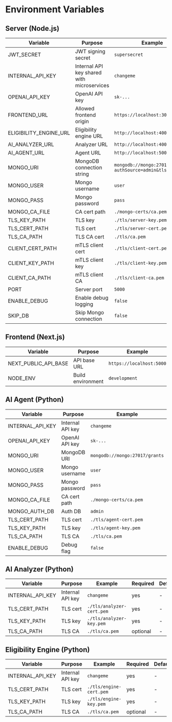 # Environment Variables

## Server (Node.js)
| Variable | Purpose | Example | Required | Default |
| --- | --- | --- | --- | --- |
| JWT_SECRET | JWT signing secret | `supersecret` | yes | - |
| INTERNAL_API_KEY | Internal API key shared with microservices | `changeme` | yes | - |
| OPENAI_API_KEY | OpenAI API key | `sk-...` | yes | - |
| FRONTEND_URL | Allowed frontend origin | `https://localhost:3000` | yes | - |
| ELIGIBILITY_ENGINE_URL | Eligibility engine URL | `http://localhost:4001` | yes | - |
| AI_ANALYZER_URL | Analyzer URL | `http://localhost:4002` | yes | - |
| AI_AGENT_URL | Agent URL | `http://localhost:5001` | yes | - |
| MONGO_URI | MongoDB connection string | `mongodb://mongo:27017/grants?authSource=admin&tls=true` | yes | - |
| MONGO_USER | Mongo username | `user` | yes | - |
| MONGO_PASS | Mongo password | `pass` | yes | - |
| MONGO_CA_FILE | CA cert path | `./mongo-certs/ca.pem` | yes | - |
| TLS_KEY_PATH | TLS key | `./tls/server-key.pem` | yes | - |
| TLS_CERT_PATH | TLS cert | `./tls/server-cert.pem` | yes | - |
| TLS_CA_PATH | TLS CA cert | `./tls/ca.pem` | optional | - |
| CLIENT_CERT_PATH | mTLS client cert | `./tls/client-cert.pem` | optional | - |
| CLIENT_KEY_PATH | mTLS client key | `./tls/client-key.pem` | optional | - |
| CLIENT_CA_PATH | mTLS client CA | `./tls/client-ca.pem` | optional | - |
| PORT | Server port | `5000` | yes | 5000 |
| ENABLE_DEBUG | Enable debug logging | `false` | optional | false |
| SKIP_DB | Skip Mongo connection | `false` | optional | false |

## Frontend (Next.js)
| Variable | Purpose | Example | Required | Default |
| --- | --- | --- | --- | --- |
| NEXT_PUBLIC_API_BASE | API base URL | `https://localhost:5000` | yes | - |
| NODE_ENV | Build environment | `development` | yes | - |

## AI Agent (Python)
| Variable | Purpose | Example | Required | Default |
| --- | --- | --- | --- | --- |
| INTERNAL_API_KEY | Internal API key | `changeme` | yes | - |
| OPENAI_API_KEY | OpenAI API key | `sk-...` | yes | - |
| MONGO_URI | MongoDB URI | `mongodb://mongo:27017/grants` | yes | - |
| MONGO_USER | Mongo username | `user` | yes | - |
| MONGO_PASS | Mongo password | `pass` | yes | - |
| MONGO_CA_FILE | CA cert path | `./mongo-certs/ca.pem` | yes | - |
| MONGO_AUTH_DB | Auth DB | `admin` | optional | `admin` |
| TLS_CERT_PATH | TLS cert | `./tls/agent-cert.pem` | yes | - |
| TLS_KEY_PATH | TLS key | `./tls/agent-key.pem` | yes | - |
| TLS_CA_PATH | TLS CA | `./tls/ca.pem` | optional | - |
| ENABLE_DEBUG | Debug flag | `false` | optional | false |

## AI Analyzer (Python)
| Variable | Purpose | Example | Required | Default |
| --- | --- | --- | --- | --- |
| INTERNAL_API_KEY | Internal API key | `changeme` | yes | - |
| TLS_CERT_PATH | TLS cert | `./tls/analyzer-cert.pem` | yes | - |
| TLS_KEY_PATH | TLS key | `./tls/analyzer-key.pem` | yes | - |
| TLS_CA_PATH | TLS CA | `./tls/ca.pem` | optional | - |

## Eligibility Engine (Python)
| Variable | Purpose | Example | Required | Default |
| --- | --- | --- | --- | --- |
| INTERNAL_API_KEY | Internal API key | `changeme` | yes | - |
| TLS_CERT_PATH | TLS cert | `./tls/engine-cert.pem` | yes | - |
| TLS_KEY_PATH | TLS key | `./tls/engine-key.pem` | yes | - |
| TLS_CA_PATH | TLS CA | `./tls/ca.pem` | optional | - |

